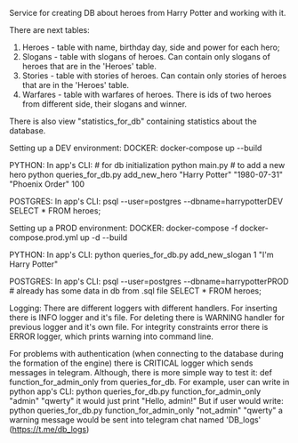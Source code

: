 Service for creating DB about heroes from Harry Potter and working with it. 

There are next tables:
1) Heroes - table with name, birthday day, side and power for each hero;
2) Slogans - table with slogans of heroes. Сan contain only slogans of heroes that are in the 'Heroes' table.
3) Stories - table with stories of heroes. Сan contain only stories of heroes that are in the 'Heroes' table.
4) Warfares - table with warfares of heroes. There is ids of two heroes from different side, their slogans and winner.

There is also view "statistics_for_db" containing statistics about the database.

Setting up a DEV environment:
 DOCKER:
 docker-compose up --build
 
 PYTHON:
 In app's CLI:
	# for db initialization
	python main.py
	# to add a new hero
	python queries_for_db.py add_new_hero "Harry Potter" "1980-07-31" "Phoenix Order" 100
 
 POSTGRES:
 In app's CLI:
	psql --user=postgres --dbname=harrypotterDEV
	SELECT * FROM heroes;
 

Setting up a PROD environment:
 DOCKER:
 docker-compose -f docker-compose.prod.yml up -d --build 
 
 PYTHON:
 In app's CLI:
	python queries_for_db.py add_new_slogan 1 "I'm Harry Potter"
 
 POSTGRES:
 In app's CLI: 
	psql --user=postgres --dbname=harrypotterPROD	
	# already has some data in db from .sql file
	SELECT * FROM heroes;

Logging:
There are different loggers with different handlers. 
For inserting there is INFO logger and it's file. For deleting there is WARNING handler for previous logger and it's own file.
For integrity constraints error there is ERROR logger, which prints warning into command line.

For problems with authentication (when connecting to the database during the formation of the engine) there is CRITICAL logger 
which sends messages in telegram. Although, there is more simple way to test it: def function_for_admin_only from queries_for_db.
For example, user can write in python app's CLI:
	python queries_for_db.py function_for_admin_only "admin" "qwerty"
it would just print "Hello, admin!"
But if user would write:
	python queries_for_db.py function_for_admin_only "not_admin" "qwerty"
a warning message would be sent into telegram chat named 'DB_logs' (https://t.me/db_logs)